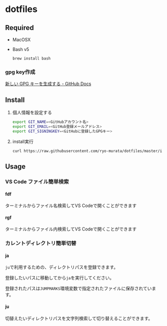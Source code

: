 # dotfiles

## Required

- MacOSX
- Bash v5

    ```
    brew install bash
    ```

### gpg key作成

[新しい GPG キーを生成する - GitHub Docs](https://docs.github.com/ja/github/authenticating-to-github/managing-commit-signature-verification/generating-a-new-gpg-key)

## Install

1. 個人情報を設定する

    ```sh
    export GIT_NAME=<GitHubアカウント名>
    export GIT_EMAIL=<GitHub登録メールアドレス>
    export GIT_SIGNINGKEY=<GitHubに登録したGPGキー>
    ```

1. install実行

    ```sh
    curl https://raw.githubusercontent.com/ryo-murata/dotfiles/master/install.sh | $(brew --prefix)/bin/bash
    ```

## Usage

### VS Code ファイル簡単検索

#### fdf

ターミナルからファイル名検索してVS Codeで開くことができます

#### rgf

ターミナルからファイル内検索してVS Codeで開くことができます

### カレントディレクトリ簡単切替

#### ja

`ju`で利用するための、ディレクトリパスを登録できます。

登録したいパスに移動してから`ja`を実行してください。

登録されたパスは`JUMPMARKS`環境変数で指定されたファイルに保存されています。

#### ju

切替えたいディレクトリパスを文字列検索して切り替えることができます。
